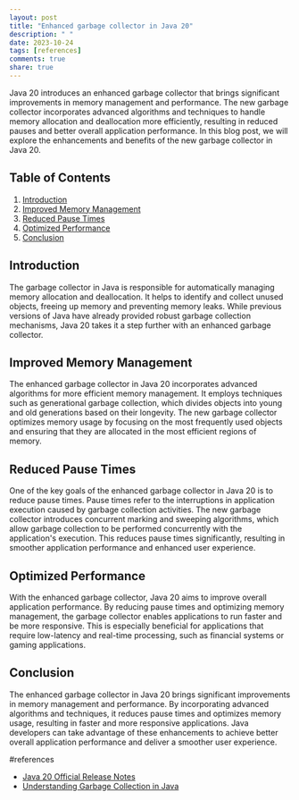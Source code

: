 ```yaml
---
layout: post
title: "Enhanced garbage collector in Java 20"
description: " "
date: 2023-10-24
tags: [references]
comments: true
share: true
---
```


Java 20 introduces an enhanced garbage collector that brings significant improvements in memory management and performance. The new garbage collector incorporates advanced algorithms and techniques to handle memory allocation and deallocation more efficiently, resulting in reduced pauses and better overall application performance. In this blog post, we will explore the enhancements and benefits of the new garbage collector in Java 20.

## Table of Contents ##
1. [Introduction](#introduction)
2. [Improved Memory Management](#memory-management)
3. [Reduced Pause Times](#pause-times)
4. [Optimized Performance](#performance)
5. [Conclusion](#conclusion)

## Introduction ##
The garbage collector in Java is responsible for automatically managing memory allocation and deallocation. It helps to identify and collect unused objects, freeing up memory and preventing memory leaks. While previous versions of Java have already provided robust garbage collection mechanisms, Java 20 takes it a step further with an enhanced garbage collector.

## Improved Memory Management ##
The enhanced garbage collector in Java 20 incorporates advanced algorithms for more efficient memory management. It employs techniques such as generational garbage collection, which divides objects into young and old generations based on their longevity. The new garbage collector optimizes memory usage by focusing on the most frequently used objects and ensuring that they are allocated in the most efficient regions of memory.

## Reduced Pause Times ##
One of the key goals of the enhanced garbage collector in Java 20 is to reduce pause times. Pause times refer to the interruptions in application execution caused by garbage collection activities. The new garbage collector introduces concurrent marking and sweeping algorithms, which allow garbage collection to be performed concurrently with the application's execution. This reduces pause times significantly, resulting in smoother application performance and enhanced user experience.

## Optimized Performance ##
With the enhanced garbage collector, Java 20 aims to improve overall application performance. By reducing pause times and optimizing memory management, the garbage collector enables applications to run faster and be more responsive. This is especially beneficial for applications that require low-latency and real-time processing, such as financial systems or gaming applications.

## Conclusion ##
The enhanced garbage collector in Java 20 brings significant improvements in memory management and performance. By incorporating advanced algorithms and techniques, it reduces pause times and optimizes memory usage, resulting in faster and more responsive applications. Java developers can take advantage of these enhancements to achieve better overall application performance and deliver a smoother user experience.

#references
- [Java 20 Official Release Notes](https://www.java.com/release-notes/20)
- [Understanding Garbage Collection in Java](https://www.baeldung.com/java-garbage-collection)